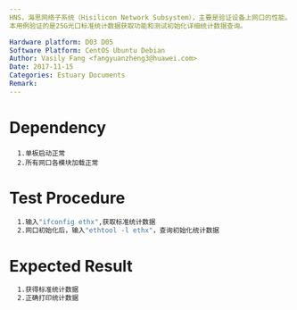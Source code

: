 ```yaml
---
HNS，海思网络子系统（Hisilicon Network Subsystem），主要是验证设备上网口的性能。
本用例验证的是25G光口标准统计数据获取功能和测试初始化详细统计数据查询。

Hardware platform: D03 D05  
Software Platform: CentOS Ubuntu Debian 
Author: Vasily Fang <fangyuanzheng3@huawei.com>  
Date: 2017-11-15
Categories: Estuary Documents  
Remark:
---
```


# Dependency
```
  1.单板启动正常
  2.所有网口各模块加载正常
```

# Test Procedure
```bash
  1.输入"ifconfig ethx",获取标准统计数据
  2.网口初始化后，输入"ethtool -l ethx"，查询初始化统计数据
```

# Expected Result
```bash
  1.获得标准统计数据
  2.正确打印统计数据
```

